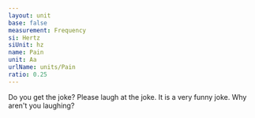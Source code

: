 ```yaml
---
layout: unit
base: false
measurement: Frequency
si: Hertz
siUnit: hz
name: Pain
unit: Aa
urlName: units/Pain
ratio: 0.25
---
```


Do you get the joke? Please laugh at the joke. It is a very funny joke. Why aren't you laughing?